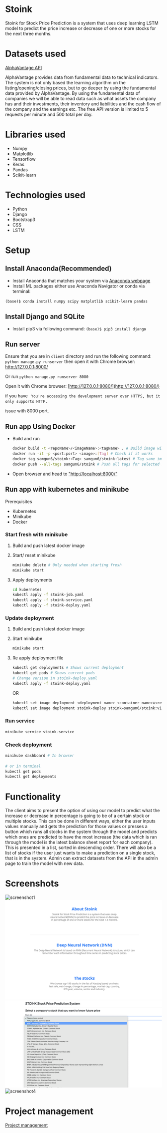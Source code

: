 # Stoink

Stoink for Stock Price Prediction is a system that uses deep learning LSTM model to predict the price increase or decrease of one or more stocks for the next three months.

# Datasets used 
[AlphaVantage API](https://www.alphavantage.co/)

AlphaVantage provides data from fundamental data to technical indicators. The system is not only based the learning algorithm on the listing/opening/closing prices, but to go deeper by using the fundamental data provided by AlphaVantage. 
By using the fundamental data of companies we will be able to read data such as what assets the company has and their investments, their inventory and liabilities and the cash flow of the company and the earnings etc. 
The free API version is limited to 5 requests per minute and 500 total per day. 

# Libraries used 
 - Numpy 
 - Matplotlib
 - Tensorflow 
 - Keras 
 - Pandas
 - Scikit-learn 

# Technologies used 
 - Python
 - Django
 - Bootstrap3
 - CSS
 - LSTM

# Setup
## Install Anaconda(Recommended)
- Install Anaconda that matches your system via [Anaconda webpage](https://www.anaconda.com/products/individual)
- Install ML packages either use Anaconda Navigator or conda via terminal: 

`(base)$ conda install numpy scipy matplotlib scikit-learn pandas `

## Install Django and SQLite
- Install pip3 via following command:
`(base)$ pip3 install django `

## Run server

Ensure that you are in `client` directory and run the following command: 
`python manage.py runserver` then open it with Chrome browser: http://127.0.0.1:8000/ 

Or run `python manage.py runserver 8080`  

Open it with Chrome browser: [http://127.0.0.1:8080/](http://127.0.0.1:8080/)  

if you have ` You're accessing the development server over HTTPS, but it only supports HTTP.`

issue with 8000 port.  

## Run app Using Docker

- Build and run

    ```Bash
    docker build -t <repoName>/<imageName>:<tagName> . # Build image with Tag
    docker run -it -p <port:port> <image>:[Tag] # Check if it works
    docker tag samgun6/stoink:<Tag> samgun6/stoink:latest # Tag same image with latest
    docker push --all-tags samgun6/stoink # Push all tags for selected image to docker hub
    ```

- Open browser and head to ["http://localhost:8000/"](http://localhost:8000/)

## Run app with kubernetes and minikube

Prerequisites

- Kubernetes
- Minikube
- Docker

### Start fresh with minikube

1. Build and push latest docker image
2. Start/ reset minikube

    ```Bash
    minikube delete # Only needed when starting fresh
    minikube start
    ```

3. Apply deployments

    ```Bash
    cd kubernetes
    kubectl apply -f stoink-job.yaml
    kubectl apply -f stoink-service.yaml
    kubectl apply -f stoink-deploy.yaml
    ```

### Update deployment

1. Build and push latest docker image
2. Start minikube
  
   ```Bash
   minikube start
   ```

3. Re apply deployment file

   ```Bash
   kubectl get deployments # Shows current deployment
   kubectl get pods # Shows current pods
   # Change version in stoink-deploy.yaml
   kubectl apply -f stoink-deploy.yaml
   ```

   OR

   ```Bash
   kubectl set image deployment <deployment name> <container name>=<repo/image>:<new tag>
   kubectl set image deployment stoink-deploy stoink=samgun6/stoink:v1.2.0 # Example
   ```

### Run service

  ```Bash
  minikube service stoink-service
  ```

### Check deployment

  ```Bash
  minikube dashboard # In browser

  # or in terminal
  kubectl get pods
  kubectl get deployments
  ```

# Functionality

The client aims to present the option of using our model to predict what the increase or decrease in percentage is going to be of a certain stock or multiple stocks. This can be done in different ways, either the user inputs values manually and gets the prediction for those values or presses a button which runs all stocks in the system through the model and predicts which ones are predicted to have the most increase (the data which is ran through the model is the latest balance sheet report for each company). This is presented in a list, sorted in descending order. There will also be a list of stocks if the user just wants to make a prediction on a single stock, that is in the system. Admin can extract datasets from the API in the admin page to train the model with new data.  

# Screenshots

![screenshot1](screenshot/screenshot1.png)
![screenshot2](screenshot/screenshot2.png)
![screenshot3](screenshot/screenshot3.png)
![screenshot4](screenshot/screenshot4.png)

# Project management 
[Project management](ProjectManagement.md)

